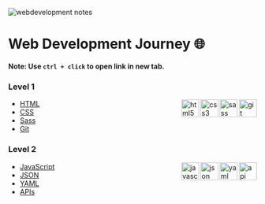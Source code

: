 ![webdevelopment notes](https://github.com/shubhsharma19/web-development-notes/assets/69891912/11b01e78-fd52-43da-99df-ec6d81f89c91)


<h1 align="left"> Web Development Journey 🌐 </h1>

**Note: Use `ctrl + click` to open link in new tab.**

### Level 1
<img align="right" src="https://git-scm.com/images/logos/downloads/Git-Icon-1788C.png" height="36" alt="git"> 
<img align="right" src="https://cdn-icons-png.flaticon.com/512/5968/5968358.png" height="36" alt="sass"> 
<img align="right" src="https://upload.wikimedia.org/wikipedia/commons/thumb/6/62/CSS3_logo.svg/768px-CSS3_logo.svg.png" height="36" alt="css3">
<img align="right" src="https://cdn-icons-png.flaticon.com/512/1216/1216733.png" height="36" alt="html5"> 

- [HTML](https://github.com/shubhsharma19/web-development-notes/tree/main/HTML)
- [CSS](https://github.com/shubhsharma19/web-development-notes/tree/main/CSS)
- [Sass](https://github.com/shubhsharma19/web-development-notes/tree/main/Sass)
- [Git](https://github.com/shubhsharma19/web-development-notes/tree/main/Git)

### Level 2
<img align="right" src="https://cdn-icons-png.flaticon.com/512/1493/1493169.png" height="36" alt="api"> 
<img align="right" src="https://cdn-icons-png.flaticon.com/512/10074/10074702.png" height="36" alt="yaml"> 
<img align="right" src="https://cdn-icons-png.flaticon.com/512/136/136525.png" height="36" alt="json">
<img align="right" src="https://cdn-icons-png.flaticon.com/512/5968/5968292.png" height="36" alt="javascript">

- [JavaScript](https://github.com/shubhsharma19/web-development-notes/tree/main/JavaScript)
- [JSON](https://github.com/shubhsharma19/web-development-notes/tree/main/JSON)
- [YAML](https://github.com/shubhsharma19/web-development-notes/tree/main/YAML)
- [APIs](https://github.com/shubhsharma19/web-development-notes/tree/main/APIs)
 
